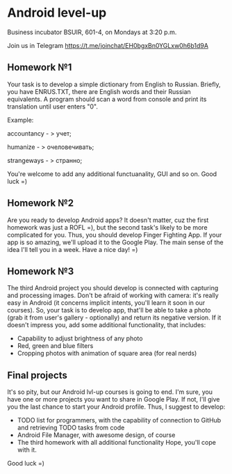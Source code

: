# Android level-up

Business incubator BSUIR, 601-4, on Mondays at 3:20 p.m.

Join us in Telegram https://t.me/joinchat/EH0bgxBn0YGLxw0h6b1d9A

## Homework №1
Your task is to develop a simple dictionary from English to Russian. Briefly, you have ENRUS.TXT, there are English words and their Russian equivalents. A program should scan a word from console and print its translation until user enters "0". 


  Example:
  
  accountancy - > учет;
  
  humanize - > очеловечивать;
  
  strangeways - > странно;
  
  
You're welcome to add any additional functuanality, GUI and so on. Good luck =) 

## Homework №2
Are you ready to develop Android apps? It doesn't matter, cuz the first homework was just a ROFL =), but the second task's likely to be more complicated for you. Thus, you should develop Finger Fighting App. If your app is so amazing, we'll upload it to the Google Play. The main sense of the idea I'll tell you in a week. Have a nice day! =)

## Homework №3
The third Android project you should develop is connected with capturing and processing images. Don't be afraid of working with camera: it's really easy in Android (it concerns implicit intents, you'll learn it soon in our courses). So, your task is to develop app, that'll be able to take a photo (grab it from user's gallery - optionally) and return its negative version. If it doesn't impress you, add some additional functionality, that includes:
- Capability to adjust brightness of any photo
- Red, green and blue filters
- Cropping photos with animation of square area (for real nerds)

## Final projects
It's so pity, but our Android lvl-up courses is going to end. I'm sure, you have one or more projects you want to share in Google Play. If not, I'll give you the last chanсe to start your Android profile. Thus, I suggest to develop:
- TODO list for programmers, with the capability of connection to GitHub and retrieving TODO tasks from code
- Android File Manager, with awesome design, of course
- The third homework with all additional functionality
Hope, you'll cope with it.

Good luck =)



